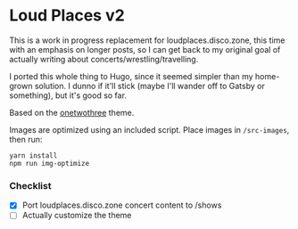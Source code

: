 # Loud Places v2

This is a work in progress replacement for loudplaces.disco.zone, this time with an emphasis on longer posts, so I can get back to my original goal of actually writing about concerts/wrestling/travelling.

I ported this whole thing to Hugo, since it seemed simpler than my home-grown solution. I dunno if it'll stick (maybe I'll wander off to Gatsby or something), but it's good so far.

Based on the [onetwothree](https://github.com/schollz/onetwothree) theme.

Images are optimized using an included script. Place images in `/src-images`, then run:

```
yarn install
npm run img-optimize
```

### Checklist

- [x] Port loudplaces.disco.zone concert content to /shows
- [ ] Actually customize the theme